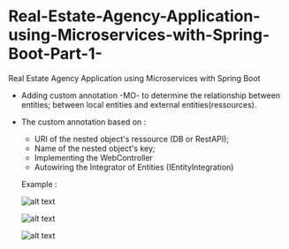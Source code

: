 # Real-Estate-Agency-Application-using-Microservices-with-Spring-Boot-Part-1-
Real Estate Agency Application using Microservices with Spring Boot


+ Adding custom annotation -MO- to determine the relationship between entities; between local entities and external entities(ressources).
+ The custom annotation based on :
  - URI of the nested object's ressource (DB or RestAPI);
  - Name of the nested object's key;
  - Implementing the WebController
  - Autowiring the Integrator of Entities (IEntityIntegration)
  
  Example : 
  
  ![alt text](https://raw.githubusercontent.com/abdev2019/Real-Estate-Agency-Application-using-Microservices-with-Spring-Boot-Part-1-/master/AppUser%20Entity.PNG)
  
  ![alt text](https://raw.githubusercontent.com/abdev2019/Real-Estate-Agency-Application-using-Microservices-with-Spring-Boot-Part-1-/master/Offer%20Entity.PNG)
  
  ![alt text](https://raw.githubusercontent.com/abdev2019/Real-Estate-Agency-Application-using-Microservices-with-Spring-Boot-Part-1-/master/Result.PNG)
  
